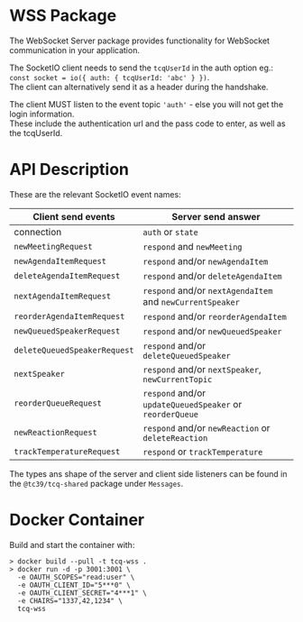 # WSS Package

The WebSocket Server package provides functionality for WebSocket communication in your application.

The SocketIO client needs to send the `tcqUserId` in the auth option eg.: `const socket = io({ auth: { tcqUserId: 'abc' } })`.\
The client can alternatively send it as a header during the handshake.

The client MUST listen to the event topic `'auth'` - else you will not get the login information.\
These include the authentication url and the pass code to enter, as well as the tcqUserId.

# API Description

These are the relevant SocketIO event names:

| Client send events | Server send answer |
| - | - |
| connection | `auth` or `state` |
| `newMeetingRequest` | `respond` and `newMeeting` |
| `newAgendaItemRequest` | `respond` and/or `newAgendaItem` |
| `deleteAgendaItemRequest` | `respond` and/or `deleteAgendaItem` |
| `nextAgendaItemRequest` | `respond` and/or `nextAgendaItem` and `newCurrentSpeaker` |
| `reorderAgendaItemRequest` | `respond` and/or `reorderAgendaItem` |
| `newQueuedSpeakerRequest` | `respond` and/or `newQueuedSpeaker` |
| `deleteQueuedSpeakerRequest` | `respond` and/or `deleteQueuedSpeaker` |
| `nextSpeaker` | `respond` and/or `nextSpeaker`, `newCurrentTopic` |
| `reorderQueueRequest` | `respond` and/or `updateQueuedSpeaker` or `reorderQueue` |
| `newReactionRequest` | `respond` and/or `newReaction` or `deleteReaction` |
| `trackTemperatureRequest` | `respond` or `trackTemperature` |

The types ans shape of the server and client side listeners can be found in the `@tc39/tcq-shared` package under `Messages`.

# Docker Container

Build and start the container with:

```console
> docker build --pull -t tcq-wss .
> docker run -d -p 3001:3001 \
  -e OAUTH_SCOPES="read:user" \
  -e OAUTH_CLIENT_ID="5***0" \
  -e OAUTH_CLIENT_SECRET="4***1" \
  -e CHAIRS="1337,42,1234" \
  tcq-wss
```

